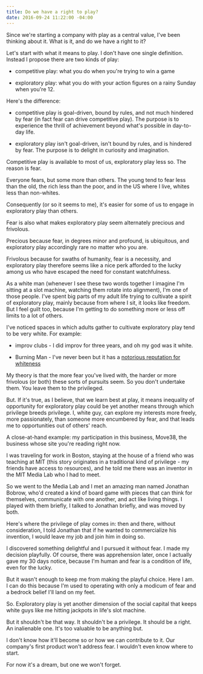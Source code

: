 ```yaml
---
title: Do we have a right to play?
date: 2016-09-24 11:22:00 -04:00
---
```


Since we're starting a company with play as a central value, I've been thinking about it. What is it, and do we have a right to it?

Let's start with what it means to play. I don't have one single definition. Instead I propose there are two kinds of play:

* competitive play: what you do when you're trying to win a game

* exploratory play: what you do with your action figures on a rainy Sunday when you're 12.

Here's the difference:

* competitive play is goal-driven, bound by rules, and not much hindered by fear (in fact fear can drive competitive play). The purpose is to experience the thrill of achievement beyond what's possible in day-to-day life.

* exploratory play isn't goal-driven, isn't bound by rules, and is hindered by fear. The purpose is to delight in curiosity and imagination. 

Competitive play is available to most of us, exploratory play less so. The reason is fear.

Everyone fears, but some more than others. The young tend to fear less than the old, the rich less than the poor, and in the US where I live, whites less than non-whites.

Consequently (or so it seems to me), it's easier for some of us to engage in exploratory play than others.

Fear is also what makes exploratory play seem alternately precious and frivolous.

Precious because fear, in degrees minor and profound, is ubiquitous, and exploratory play accordingly rare no matter who you are.

Frivolous because for swaths of humanity, fear is a necessity, and exploratory play therefore seems like a nice perk afforded to the lucky among us who have escaped the need for constant watchfulness.

As a white man (whenever I see these two words together I imagine I'm sitting at a slot machine, watching them rotate into alignment), I'm one of those people. I've spent big parts of my adult life trying to cultivate a spirit of exploratory play, mainly because from where I sit, it looks like freedom. But I feel guilt too, because I'm getting to do something more or less off limits to a lot of others.

I've noticed spaces in which adults gather to cultivate exploratory play tend to be very white. For example:

* improv clubs - I did improv for three years, and oh my god was it white.

* Burning Man - I've never been but it has a [notorious reputation for whiteness](https://www.theguardian.com/culture/2015/sep/04/burning-man-founder-larry-harvey-race-diversity-silicon-valley)

My theory is that the more fear you've lived with, the harder or more frivolous (or both) these sorts of pursuits seem.  So you don't undertake them. You leave them to the privileged.

But. If it's true, as I believe, that we learn best at play, it means inequality of opportunity for exploratory play could be yet another means through which privilege breeds privilege. I, white guy, can explore my interests more freely, more passionately, than someone more encumbered by fear, and that leads me to opportunities out of others' reach.

A close-at-hand example: my participation in this business, Move38, the business whose site you're reading right now.

I was traveling for work in Boston, staying at the house of a friend who was teaching at MIT (this story originates in a traditional kind of privilege - my friends have access to resources), and he told me there was an inventor in the MIT Media Lab who I had to meet.

So we went to the Media Lab and I met an amazing man named Jonathan Bobrow, who'd created a kind of board game with pieces that can think for themselves, communicate with one another, and act like living things. I played with them briefly, I talked to Jonathan briefly, and was moved by both.

Here's where the privilege of play comes in: then and there, without consideration, I told Jonathan that if he wanted to commercialize his invention, I would leave my job and join him in doing so.

I discovered something delightful and I pursued it without fear. I made my decision playfully. Of course, there was apprehension later, once I actually gave my 30 days notice, because I'm human and fear is a condition of life, even for the lucky.

But it wasn't enough to keep me from making the playful choice. Here I am. I can do this because I'm used to operating with only a modicum of fear and a bedrock belief I'll land on my feet.

So. Exploratory play is yet another dimension of the social capital that keeps white guys like me hitting jackpots in life's slot machine.

But it shouldn't be that way. It shouldn't be a privilege. It should be a right. An inalienable one. It's too valuable to be anything but. 

I don't know how it'll become so or how we can contribute to it. Our company's first product won't address fear. I wouldn't even know where to start.

For now it's a dream, but one we won't forget.